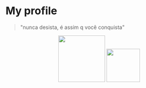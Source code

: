# **My profile**
>"nunca desista, é assim q você conquista"
<div align="center">
  <img height="126em" src="https://github-readme-stats.vercel.app/api?username=kaw65&show_icons=true&theme=dark&include_all_commits=true&count_private=true"/>
  <img height="90em" src="https://github-readme-stats.vercel.app/api/top-langs/?username=kaw65&layout=compact&langs_count=7&theme=dark"/>
</div>
